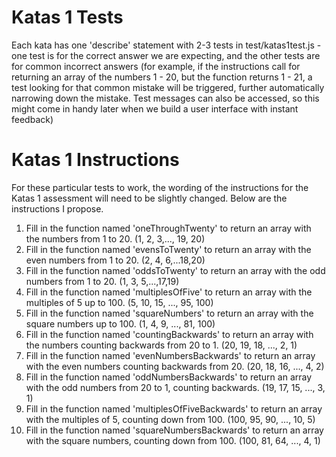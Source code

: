 # Katas 1 Tests

Each kata has one 'describe' statement with 2-3 tests in test/katas1test.js - one test is for the correct answer we are expecting, and the other tests are for common incorrect answers (for example, if the instructions call for returning an array of the numbers 1 - 20, but the function returns 1 - 21, a test looking for that common mistake will be triggered, further automatically narrowing down the mistake.  Test messages can also be accessed, so this might come in handy later when we build a user interface with instant feedback)

# Katas 1 Instructions

For these particular tests to work, the wording of the instructions for the Katas 1 assessment will need to be slightly changed.  Below are the instructions I propose.

1.  Fill in the function named 'oneThroughTwenty' to return an array with the numbers from 1 to 20. (1, 2, 3,..., 19, 20)
2.  Fill in the function named 'evensToTwenty' to return an array with the even numbers from 1 to 20. (2, 4, 6,...18,20)
3.  Fill in the function named 'oddsToTwenty' to return an array with the odd numbers from 1 to 20. (1, 3, 5,...,17,19)
4.  Fill in the function named 'multiplesOfFive' to return an array with the multiples of 5 up to 100. (5, 10, 15, ..., 95, 100)
5.  Fill in the function named 'squareNumbers' to return an array with the square numbers up to 100. (1, 4, 9, ..., 81, 100)
6.  Fill in the function named 'countingBackwards' to return an array with the numbers counting backwards from 20 to 1. (20, 19, 18, ..., 2, 1)
7.  Fill in the function named 'evenNumbersBackwards' to return an array with the even numbers counting backwards from 20. (20, 18, 16, ..., 4, 2)
8.  Fill in the function named 'oddNumbersBackwards' to return an array with the odd numbers from 20 to 1, counting backwards. (19, 17, 15, ..., 3, 1)
9.  Fill in the function named 'multiplesOfFiveBackwards' to return an array with the multiples of 5, counting down from 100. (100, 95, 90, ..., 10, 5)
10.  Fill in the function named 'squareNumbersBackwards' to return an array with the square numbers, counting down from 100. (100, 81, 64, ..., 4, 1)


